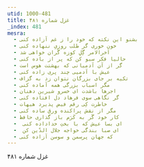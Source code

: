 ```yaml
---
utid: 1000-481
title: غزل شماره ۴۸۱
_index: 481
mesra:
  - بشنو این نکته که خود را ز غم آزاده کنی
  - خون خوری گر طلب روزیِ ننهاده کنی
  - آخرالامر گِلِ کوزه گَران خواهی شد
  - حالیا فکر سبو کن که پر از باده کنی
  - گر از آن آدمیانی که بهشتت هوس است
  - عیش با آدمیی چند پری زاده کنی
  - تکیه بر جای بزرگان نتوان زد به گزاف
  - مگر اسباب بزرگی همه آماده کنی
  - اجرها باشدت ای خسرو شیرین دهنان
  - گر نگاهی سوی فرهاد دل افتاده کنی
  - خاطرت کِی رقم فیض پذیرد هیهات
  - مگر از نقش پراکنده ورق ساده کنی
  - کار خود گَر به کَرَم باز گذاری حافظ
  - ‌ ای بسا عیش که با بختِ خداداده کنی
  - ‌ ای صبا بندگی خواجه جلال الدّین کن
  - که جهان پرسمن و سوسن آزاده کنی
---
```

غزل شماره ۴۸۱
